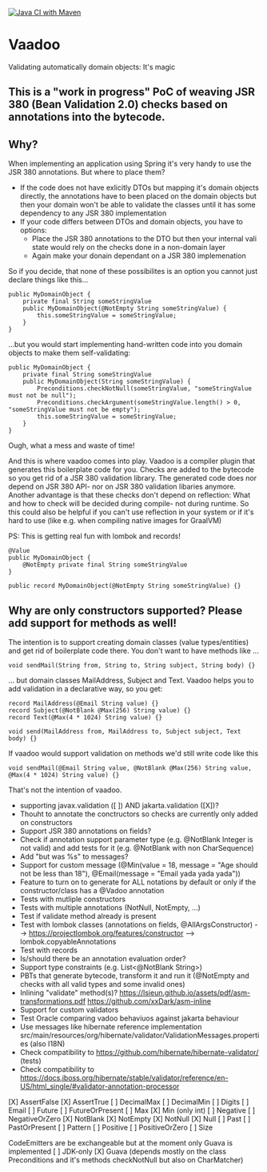 [![Java CI with Maven](https://github.com/pfichtner/vaadoo/actions/workflows/maven.yml/badge.svg)](https://github.com/pfichtner/vaadoo/actions/workflows/maven.yml)

# Vaadoo
Validating automatically domain objects: It's magic

## This is a "work in progress" PoC of weaving JSR 380 (Bean Validation 2.0) checks based on annotations into the bytecode. 

## Why? 
When implementing an application using Spring it's very handy to use the JSR 380 annotations. But where to place them? 
- If the code does not have exlicitly DTOs but mapping it's domain objects directly, the annotations have to been placed on the domain objects but then your domain won't be able to validate the classes until it has some dependency to any JSR 380 implementation
- If your code differs between DTOs and domain objects, you have to options: 
  - Place the JSR 380 annotations to the DTO but then your internal vali state would rely on the checks done in a non-domain layer
  - Again make your donain dependant on a JSR 380 implemenation

So if you decide, that none of these possibilites is an option you cannot just declare things like this...

```
public MyDomainObject {
    private final String someStringValue
    public MyDomainObject(@NotEmpty String someStringValue) {
        this.someStringValue = someStringValue;
    }
}
```

...but you would start implementing hand-written code into you domain objects to make them self-validating: 

```
public MyDomainObject {
    private final String someStringValue
    public MyDomainObject(String someStringValue) {
        Preconditions.checkNotNull(someStringValue, "someStringValue must not be null");
        Preconditions.checkArgument(someStringValue.length() > 0, "someStringValue must not be empty");
        this.someStringValue = someStringValue;
    }
}
```

Ough, what a mess and waste of time! 

And this is where vaadoo comes into play. Vaadoo is a compiler plugin that generates this boilerplate code for you. Checks are added to the bytecode so you get rid of a JSR 380 validation library. The generated code does nor depend on JSR 380 API- nor on JSR 380 validation libaries anymore. Another advantage is that these checks don't depend on reflection: What and how to check will be decided during compile- not during runtime. So this could also be helpful if you can't use reflection in your system or if it's hard to use (like e.g. when compiling native images for GraalVM)


PS: This is getting real fun with lombok and records! 
```
@Value
public MyDomainObject {
    @NotEmpty private final String someStringValue
}
```

```
public record MyDomainObject(@NotEmpty String someStringValue) {}
```

## Why are only constructors supported? Please add support for methods as well! 

The intention is to support creating domain classes (value types/entities) and get rid of boilerplate code there. 
You don't want to have methods like ...
```
void sendMail(String from, String to, String subject, String body) {}
```

... but domain classes MailAddress, Subject and Text. Vaadoo helps you to add validation in a declarative way, so you get: 
```
record MailAddress(@Email String value) {}
record Subject(@NotBlank @Max(256) String value) {}
record Text(@Max(4 * 1024) String value) {}

void send(MailAddress from, MailAddress to, Subject subject, Text body) {}
```

If vaadoo would support validation on methods we'd still write code like this
```
void sendMail(@Email String value, @NotBlank @Max(256) String value, @Max(4 * 1024) String value) {}
```

That's not the intention of vaadoo. 



- supporting javax.validation ([ ]) AND jakarta.validation ([X])?
- Thouht to annotate the conctructors so checks are currently only added on constructors
- Support JSR 380 annotations on fields?
- Check if annotation support parameter type (e.g. @NotBlank Integer is not valid) and add tests for it (e.g. @NotBlank with non CharSequence)
- Add "but was %s" to messages? 
- Support for custom message (@Min(value = 18, message = "Age should not be less than 18"), @Email(message = "Email yada yada yada"))
- Feature to turn on to generate for ALL notations by default or only if the constructor/class has a @Vadoo annotation
- Tests with mutliple constructors
- Tests with multiple annotations (NotNull, NotEmpty, ...)
- Test if validate method already is present
- Test with lombok classes (annotations on fields, @AllArgsConstructor) --> https://projectlombok.org/features/constructor --> lombok.copyableAnnotations
- Test with records
- Is/should there be an annotation evaluation order?
- Support type constraints (e.g. List<@NotBlank String>)
- PBTs that generate bytecode, transform it and run it (@NotEmpty and checks with all valid types and some invalid ones)
- Inlining "validate" method(s)?  https://lsieun.github.io/assets/pdf/asm-transformations.pdf https://github.com/xxDark/asm-inline
- Support for custom validators
- Test Oracle comparing vadoo behaviuos against jakarta behaviour
- Use messages like hibernate reference implementation src/main/resources/org/hibernate/validator/ValidationMessages.properties (also I18N)
- Check compatibility to https://github.com/hibernate/hibernate-validator/ (tests)
- Check compatibility to https://docs.jboss.org/hibernate/stable/validator/reference/en-US/html_single/#validator-annotation-processor

[X] AssertFalse
[X] AssertTrue
[ ] DecimalMax
[ ] DecimalMin
[ ] Digits
[ ] Email
[ ] Future
[ ] FutureOrPresent
[ ] Max
[X] Min (only int)
[ ] Negative
[ ] NegativeOrZero
[X] NotBlank
[X] NotEmpty
[X] NotNull
[X] Null
[ ] Past
[ ] PastOrPresent
[ ] Pattern
[ ] Positive
[ ] PositiveOrZero
[ ] Size

CodeEmitters are be exchangeable but at the moment only Guava is implemented
[ ] JDK-only
[X] Guava (depends mostly on the class Preconditions and it's methods checkNotNull but also on CharMatcher)

